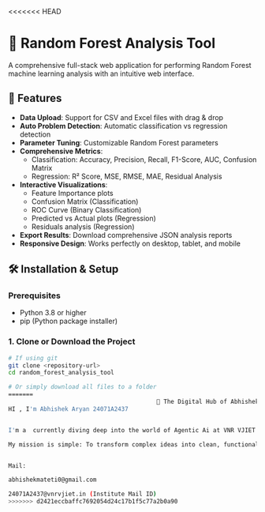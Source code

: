 <<<<<<< HEAD
# 🌲 Random Forest Analysis Tool

A comprehensive full-stack web application for performing Random Forest machine learning analysis with an intuitive web interface.

## 🚀 Features

- **Data Upload**: Support for CSV and Excel files with drag & drop
- **Auto Problem Detection**: Automatic classification vs regression detection
- **Parameter Tuning**: Customizable Random Forest parameters
- **Comprehensive Metrics**: 
  - Classification: Accuracy, Precision, Recall, F1-Score, AUC, Confusion Matrix
  - Regression: R² Score, MSE, RMSE, MAE, Residual Analysis
- **Interactive Visualizations**:
  - Feature Importance plots
  - Confusion Matrix (Classification)
  - ROC Curve (Binary Classification)
  - Predicted vs Actual plots (Regression)
  - Residuals analysis (Regression)
- **Export Results**: Download comprehensive JSON analysis reports
- **Responsive Design**: Works perfectly on desktop, tablet, and mobile

## 🛠 Installation & Setup

### Prerequisites
- Python 3.8 or higher
- pip (Python package installer)

### 1. Clone or Download the Project
```bash
# If using git
git clone <repository-url>
cd random_forest_analysis_tool

# Or simply download all files to a folder
=======
                                          🚀 The Digital Hub of Abhishek Aryan
HI , I'm Abhishek Aryan 24071A2437


I'm a  currently diving deep into the world of Agentic Ai at VNR VJIET .

My mission is simple: To transform complex ideas into clean, functional CODE / NO CODE and build solutions that matter!


Mail:

abhishekmateti0@gmail.com

24071A2437@vnrvjiet.in (Institute Mail ID)
>>>>>>> d2421eccbaffc7692054d24c17b1f5c77a2b0a90
